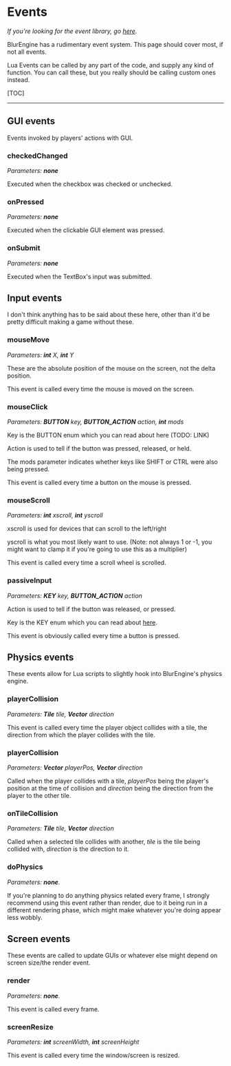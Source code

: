 # Events

*If you're looking for the event library, go [here](libraries/event.md).*

BlurEngine has a rudimentary event system. This page should cover most, if not all events.

Lua Events can be called by any part of the code, and supply any kind of function. You can call these, but you really should be calling custom ones instead.

[TOC]

- - -

## GUI events

Events invoked by players' actions with GUI.

### checkedChanged

*Parameters: **none***

Executed when the checkbox was checked or unchecked.

### onPressed

*Parameters: **none***

Executed when the clickable GUI element was pressed.

### onSubmit

*Parameters: **none***

Executed when the TextBox's input was submitted.

## Input events

I don't think anything has to be said about these here, other than it'd be pretty difficult making a game without these.

### mouseMove

*Parameters: **int** X, **int** Y*

These are the absolute position of the mouse on the screen, not the delta position.

This event is called every time the mouse is moved on the screen.

### mouseClick

*Parameters: **BUTTON** key, **BUTTON_ACTION** action, **int** mods*

Key is the BUTTON enum which you can read about here (TODO: LINK)

Action is used to tell if the button was pressed, released, or held.

The mods parameter indicates whether keys like SHIFT or CTRL were also being pressed.

This event is called every time a button on the mouse is pressed.

### mouseScroll

*Parameters: **int** xscroll, **int** yscroll*

xscroll is used for devices that can scroll to the left/right

yscroll is what you most likely want to use. (Note: not always 1 or -1, you might want to clamp it if you're going to use this as a multiplier)

This event is called every time a scroll wheel is scrolled.

### passiveInput

*Parameters: **KEY** key, **BUTTON_ACTION** action*

Action is used to tell if the button was released, or pressed.

Key is the KEY enum which you can read about [here](enums.md).

This event is obviously called every time a button is pressed.

## Physics events

These events allow for Lua scripts to slightly hook into BlurEngine's physics engine.

### playerCollision

*Parameters: **Tile** tile, **Vector** direction*

This event is called every time the player object collides with a tile, the direction from which the player collides with the tile.

### playerCollision

*Parameters: **Vector** playerPos, **Vector** direction*

Called when the player collides with a tile, *playerPos* being the player's position at the time of collision and *direction* being the direction from the player to the other tile.

### onTileCollision

*Parameters:  **Tile** tile, **Vector** direction*

Called when a selected tile collides with another, *tile* is the tile being collided with, *direction* is the direction to it.

### doPhysics

*Parameters: **none**.*

If you're planning to do anything physics related every frame, I strongly recommend using this event rather than render, due to it being run in a different rendering phase, which might make whatever you're doing appear less wobbly.

## Screen events

These events are called to update GUIs or whatever else might depend on screen size/the render event.

### render

*Parameters: **none**.*

This event is called every frame.

### screenResize

*Parameters: **int** screenWidth, **int** screenHeight*

This event is called every time the window/screen is resized.